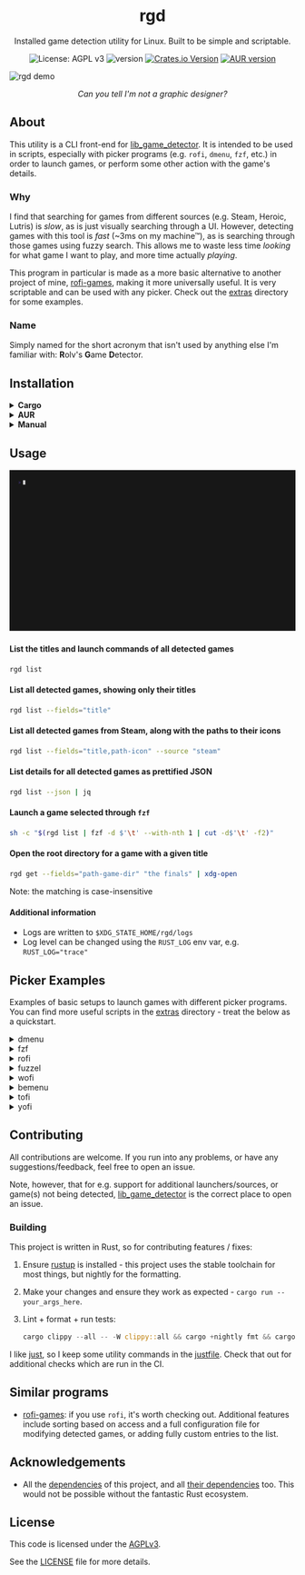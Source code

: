 <h1 align="center">rgd</h1>

<p align="center">Installed game detection utility for Linux. Built to be simple and scriptable.</p>

<p align="center">
  <img src="https://img.shields.io/badge/License-AGPL_v3-green.svg" alt="License: AGPL v3" />
  <img src="https://img.shields.io/github/v/tag/rolv-apneseth/rgd?label=version&color=blueviolet" alt="version" />
  <a href="https://crates.io/crates/rgd"><img alt="Crates.io Version" src="https://img.shields.io/crates/v/rgd"></a>
  <a href="https://aur.archlinux.org/packages/rgd"><img src="https://img.shields.io/aur/version/rgd" alt="AUR version" /></a>
</p>

<img alt="rgd demo" src="https://github.com/user-attachments/assets/745e9b74-c766-4fa6-981d-e3ef7885bda4" />

<p align="center"><em>Can you tell I'm not a graphic designer?</em></p>

## About

This utility is a CLI front-end for [lib_game_detector](https://github.com/Rolv-Apneseth/lib_game_detector). It is
intended to be used in scripts, especially with picker programs (e.g. `rofi`, `dmenu`, `fzf`,
etc.) in order to launch games, or perform some other action with the game's details.

### Why

I find that searching for games from different sources (e.g. Steam, Heroic, Lutris) is _slow_, as is
just visually searching through a UI. However, detecting games with this tool is _fast_ (~3ms on my machine™),
as is searching through those games using fuzzy search. This allows me to waste less time _looking_ for what game I
want to play, and more time actually _playing_.

This program in particular is made as a more basic alternative to another project of mine, [rofi-games](https://github.com/Rolv-Apneseth/rofi-games),
making it more universally useful. It is very scriptable and can be used with any picker. Check out
the [extras](./extras) directory for some examples.

### Name

Simply named for the short acronym that isn't used by anything else I'm familiar with: **R**olv's **G**ame **D**etector.

## Installation

<details>
<summary><strong>Cargo</strong></summary>

```bash
cargo install rgd --locked
```

Or, directly from source:

```bash
cargo install --git https://github.com/rolv-apneseth/rgd --locked
```

</details>

<details>
<summary><strong>AUR</strong></summary>

```bash
paru -S rgd
```

</details>

<details>
<summary><strong>Manual</strong></summary>

1. Download the tarball corresponding to your computer's architecture (probably `x86_64`) from the [releases page](https://github.com/Rolv-Apneseth/rgd/releases)
2. Unpack the tarball, e.g.:

    ```sh
    tar -xf rgd-x86_64-unknown-linux-gnu.tar.gz
    ```

3. Place the `rgd` binary in your `$PATH`

</details>

## Usage

![CLI demo GIF](./assets/demo.gif)

#### List the titles and launch commands of all detected games

```sh
rgd list
```

#### List all detected games, showing only their titles

```sh
rgd list --fields="title"
```

#### List all detected games from Steam, along with the paths to their icons

```sh
rgd list --fields="title,path-icon" --source "steam"
```

#### List details for all detected games as prettified JSON

```sh
rgd list --json | jq
```

#### Launch a game selected through `fzf`

```sh
sh -c "$(rgd list | fzf -d $'\t' --with-nth 1 | cut -d$'\t' -f2)"
```

#### Open the root directory for a game with a given title

```sh
rgd get --fields="path-game-dir" "the finals" | xdg-open
```

Note: the matching is case-insensitive

#### Additional information

- Logs are written to `$XDG_STATE_HOME/rgd/logs`
- Log level can be changed using the `RUST_LOG` env var, e.g. `RUST_LOG="trace"`

## Picker Examples

Examples of basic setups to launch games with different picker programs. You can find more useful
scripts in the [extras](./extras) directory - treat the below as a quickstart.

<details>
<summary>dmenu</summary>

```sh
sh -c "$(rgd list --fields="title" | dmenu -i | rgd get --fields="launch-command")"
```

</details>

<details>
<summary>fzf</summary>

```sh
sh -c "$(rgd list | fzf -d $'\t' --with-nth 1 | cut -d$'\t' -f2)"
```

</details>

<details>
<summary>rofi</summary>

```sh
sh -c "$(rgd list | rofi -dmenu -display-columns 1 -i | cut -d$'\t' -f2)"
```

</details>

<details>
<summary>fuzzel</summary>

```sh
sh -c "$(rgd list | fuzzel --dmenu --counter --with-nth 1 | cut -d$'\t' -f2)"
```

</details>

<details>
<summary>wofi</summary>

```sh
sh -c "$(rgd list | wofi -i --dmenu --pre-display-cmd="echo \"text:%s:\" | cut -f1" | cut -f2)"
```

</details>

<details>
<summary>bemenu</summary>

```sh
sh -c "$(rgd list --fields="title" | bemenu --list 10 --ignorecase | rgd get --fields="launch-command")"
```

</details>

<details>
<summary>tofi</summary>

```sh
sh -c "$(rgd list --fields="title" | tofi | rgd get --fields="launch-command")"
```

</details>

<details>
<summary>yofi</summary>

```sh
sh -c "$(rgd list --fields="title" | yofi dialog | rgd get --fields="launch-command")"
```

</details>

## Contributing

All contributions are welcome. If you run into any problems, or have any suggestions/feedback, feel
free to open an issue.

Note, however, that for e.g. support for additional launchers/sources, or game(s) not being
detected, [lib_game_detector](https://github.com/Rolv-Apneseth/lib_game_detector) is the correct
place to open an issue.

### Building

This project is written in Rust, so for contributing features / fixes:

1. Ensure [rustup](https://rustup.rs/) is installed - this project uses the stable toolchain for
   most things, but nightly for the formatting.
2. Make your changes and ensure they work as expected - `cargo run -- your_args_here`.
3. Lint + format + run tests:

    ```rust
    cargo clippy --all -- -W clippy::all && cargo +nightly fmt && cargo test
    ```

I like [just](https://github.com/casey/just), so I keep some utility commands in the [justfile](./justfile).
Check that out for additional checks which are run in the CI.

## Similar programs

- [rofi-games](https://github.com/Rolv-Apneseth/rofi-games): if you use `rofi`, it's worth checking out.
  Additional features include sorting based on access and a full configuration
  file for modifying detected games, or adding fully custom entries to the list.

## Acknowledgements

- All the [dependencies](./Cargo.toml) of this project, and all [their dependencies](./Cargo.lock) too.
This would not be possible without the fantastic Rust ecosystem.

## License

This code is licensed under the [AGPLv3](https://www.gnu.org/licenses/agpl-3.0.en.html#license-text).

See the [LICENSE](./LICENSE) file for more details.
